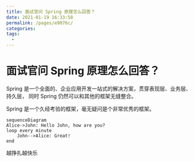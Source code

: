```yaml
---
title: 面试官问 Spring 原理怎么回答？
date: 2021-01-19 16:33:58
permalink: /pages/e9076c/
categories:
tags:
  - 
---
```


# 面试官问 Spring 原理怎么回答？

Spring 是一个全面的、企业应用开发一站式的解决方案，贯穿表现层、业务层、持久层，
同时 Spring 仍然可以和其他的框架无缝整合。

<!-- more -->

Spring 是一个久经考验的框架，毫无疑问是个非常优秀的框架。


```mermaid
sequenceDiagram
Alice->John: Hello John, how are you?
loop every minute
    John-->Alice: Great!
end
```



越挣扎越快乐
